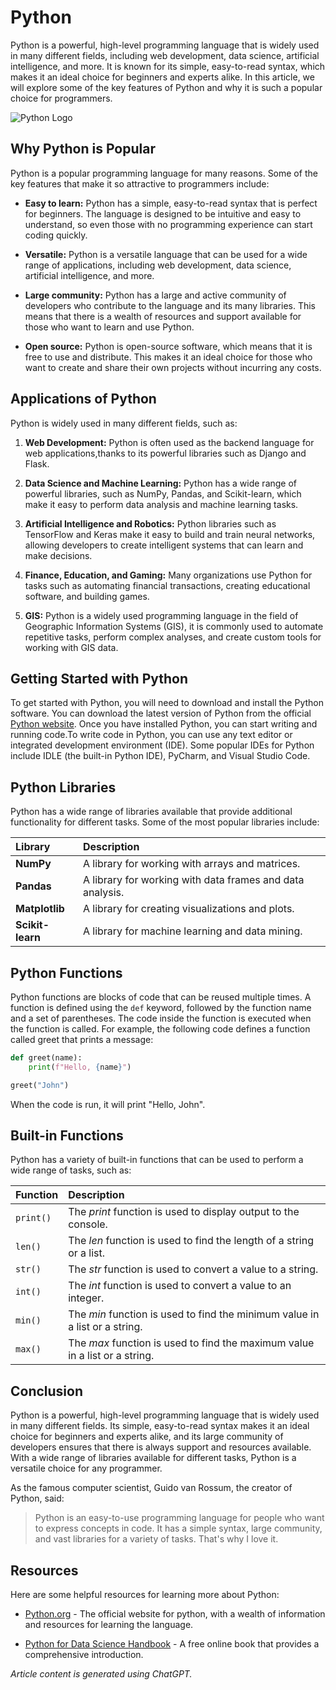 # **Python**
Python is a powerful, high-level programming language that is widely used in many different fields, including web development, data science, artificial intelligence, and more. It is known for its simple, easy-to-read syntax, which makes it an ideal choice for beginners and experts alike. In this article, we will explore some of the key features of Python and why it is such a popular choice for programmers.


![Python Logo](https://www.python.org/static/community_logos/python-logo-master-v3-TM.png)

## Why Python is Popular 

Python is a popular programming language for many reasons. Some of the key features that make it so attractive to programmers include:

- **Easy to learn:** Python has a simple, easy-to-read syntax that is perfect for beginners. The language is designed to be intuitive and easy to understand, so even those with no programming experience can start coding quickly.

- **Versatile:** Python is a versatile language that can be used for a wide range of applications, including web development, data science, artificial intelligence, and more.

- **Large community:** Python has a large and active community of developers who contribute to the language and its many libraries. This means that there is a wealth of resources and support available for those who want to learn and use Python.

- **Open source:** Python is open-source software, which means that it is free to use and distribute. This makes it an ideal choice for those who want to create and share their own projects without incurring any costs.


## Applications of Python

Python is widely used in many different fields, such as:

1. **Web Development:** Python is often used as the backend language for web applications,thanks to its powerful libraries such as Django and Flask.

2. **Data Science and Machine Learning:** Python has a wide range of powerful libraries, such as NumPy, Pandas, and Scikit-learn, which make it easy to perform data analysis and machine learning tasks.

3. **Artificial Intelligence and Robotics:** Python libraries such as TensorFlow and Keras make it easy to build and train neural networks, allowing developers to create intelligent systems that can learn and make decisions.

4. **Finance, Education, and Gaming:** Many organizations use Python for tasks such as automating financial transactions, creating educational software, and building games.

5. **GIS:** Python is a widely used programming language in the field of Geographic Information Systems (GIS), it is commonly used to automate repetitive tasks, perform complex analyses, and create custom tools for working with GIS data.


## Getting Started with Python

To get started with Python, you will need to download and install the Python software. You can download the latest version of Python from the official [Python website](https://www.python.org/downloads). Once you have installed Python, you can start writing and running code.To write code in Python, you can use any text editor or integrated development environment (IDE). Some popular IDEs for Python include IDLE (the built-in Python IDE), PyCharm, and Visual Studio Code.

## Python Libraries

Python has a wide range of libraries available that provide additional functionality for different tasks. Some of the most popular libraries include:

|**Library**     |**Description**                                             |
|:------------   |:-----------------------------------------------------------|
|**NumPy**       | A library for working with arrays and matrices.            |
|**Pandas**      | A library for working with data frames and data analysis.  |
|**Matplotlib**  | A library for creating visualizations and plots.           |
|**Scikit-learn**| A library for machine learning and data mining.            |


## Python Functions

Python functions are blocks of code that can be reused multiple times. A function is defined using the `def` keyword, followed by the function name and a set of parentheses. The code inside the function is executed when the function is called. 
For example, the following code defines a function called greet that prints a message:

```python
def greet(name):
    print(f"Hello, {name}")

greet("John")
```

When the code is run, it will print "Hello, John".

## Built-in Functions

Python has a variety of built-in functions that can be used to perform a wide range of tasks, such as:

| **Function** | **Description**                                                            |
|:-------------|:---------------------------------------------------------------------------|
|`print()`     |The *print* function is used to display output to the console.              |
|`len()`       |The *len* function is used to find the length of a string or a list.        |
|`str()`       |The *str* function is used to convert a value to a string.                  |
|`int()`       |The *int* function is used to convert a value to an integer.                |
|`min()`       |The *min* function is used to find the minimum value in a list or a string. |
|`max()`       |The *max* function is used to find the maximum value in a list or a string. |


## Conclusion

Python is a powerful, high-level programming language that is widely used in many different fields. Its simple, easy-to-read syntax makes it an ideal choice for beginners and experts alike, and its large community of developers ensures that there is always support and resources available. With a wide range of libraries available for different tasks, Python is a versatile choice for any programmer.

As the famous computer scientist, Guido van Rossum, the creator of Python, said:

>Python is an easy-to-use programming language for people who want to express concepts in code. It has a simple syntax, large community, and vast libraries for a variety of tasks. That's why I love it.


## Resources

Here are some helpful resources for learning more about Python:

- [Python.org](https://www.python.org/) - The official website for python, with a wealth of information and resources for learning the language.

- [Python for Data Science Handbook](https://jakevdp.github.io/PythonDataScienceHandbook) - A free online book that provides a comprehensive introduction.


*Article content is generated using ChatGPT.*